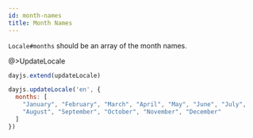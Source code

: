 ```yaml
---
id: month-names
title: Month Names
---
```


`Locale#months` should be an array of the month names.

@>UpdateLocale

```js
dayjs.extend(updateLocale)

dayjs.updateLocale('en', {
  months: [
    "January", "February", "March", "April", "May", "June", "July",
    "August", "September", "October", "November", "December"
  ]
})
```
